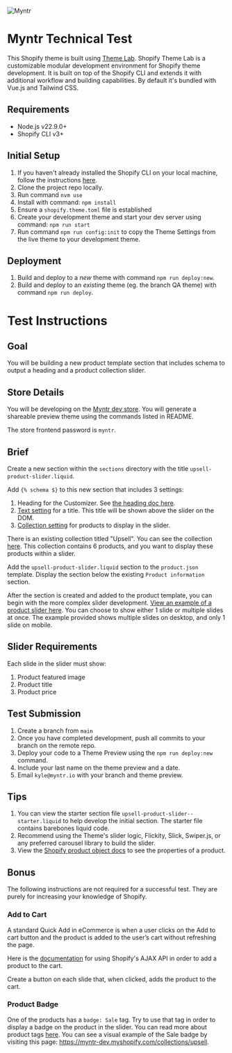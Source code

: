![Myntr](https://imgur.com/laewQrV.png)

# Myntr Technical Test

This Shopify theme is built using [Theme Lab](https://github.com/uicrooks/shopify-theme-lab).  Shopify Theme Lab is a customizable modular development environment for Shopify theme development. It is built on top of the Shopify CLI and extends it with additional workflow and building capabilities. By default it's bundled with Vue.js and Tailwind CSS.

## Requirements ##
- Node.js v22.9.0+
- Shopify CLI v3+

## Initial Setup ##
1. If you haven't already installed the Shopify CLI on your local machine, follow the instructions [here](https://shopify.dev/themes/tools/cli#installation).
2. Clone the project repo locally.
3. Run command `nvm use`
4. Install with command: `npm install`
5. Ensure a `shopify.theme.toml` file is established
6. Create your development theme and start your dev server using command: `npm run start`
7. Run command `npm run config:init` to copy the Theme Settings from the live theme to your development theme.

## Deployment ##
1. Build and deploy to a *new* theme with command `npm run deploy:new`.
2. Build and deploy to an *existing* theme (eg. the branch QA theme) with command `npm run deploy`.

# Test Instructions

## Goal ##
You will be building a new product template section that includes schema to output a heading and a product collection slider.

## Store Details ##
You will be developing on the [Myntr dev store](https://myntr-dev.myshopify.com/admin).
You will generate a shareable preview theme using the commands listed in README.

The store frontend password is `myntr`.

## Brief ##

Create a new section within the `sections` directory with the title `upsell-product-slider.liquid`.

Add `{% schema $}` to this new section that includes 3 settings:

1. Heading for the Customizer. See [the heading doc here](https://shopify.dev/themes/architecture/settings/sidebar-settings#header).
2. [Text setting](https://shopify.dev/themes/architecture/settings/input-settings#text) for a title. This title will be shown above the slider on the DOM.
3. [Collection setting](https://shopify.dev/themes/architecture/settings/input-settings#collection) for products to display in the slider.

There is an existing collection titled "Upsell". You can see the collection [here](https://myntr-dev.myshopify.com/admin/collections/434370806043). This collection contains 6 products, and you want to display these products within a slider.

Add the `upsell-product-slider.liquid` section to the `product.json` template. Display the section below the existing `Product information` section.

After the section is created and added to the product template, you can begin with the more complex slider development. [View an example of a product slider here](https://codepen.io/marufalbashir/pen/LyaQdq). You can choose to show either 1 slide or multiple slides at once. The example provided shows multiple slides on desktop, and only 1 slide on mobile.

## Slider Requirements ##
Each slide in the slider must show:
1. Product featured image
2. Product title
3. Product price

## Test Submission ##
1. Create a branch from `main`
2. Once you have completed development, push all commits to your branch on the remote repo.
2. Deploy your code to a Theme Preview using the `npm run deploy:new` command.
3. Include your last name on the theme preview and a date.
3. Email `kyle@myntr.io` with your branch and theme preview.

## Tips ##
1. You can view the starter section file `upsell-product-slider--starter.liquid` to help develop the initial section. The starter file contains barebones liquid code.
2. Recommend using the Theme's slider logic, Flickity, Slick, Swiper.js, or any preferred carousel library to build the slider.
3. View the [Shopify product object docs](https://shopify.dev/api/liquid/objects/product) to see the properties of a product.


## Bonus ##

The following instructions are not required for a successful test. They are purely for increasing your knowledge of Shopify.

### Add to Cart

A standard Quick Add in eCommerce is when a user clicks on the Add to cart button and the product is added to the user’s cart without refreshing the page.

Here is the [documentation](https://shopify.dev/api/ajax) for using Shopify's AJAX API in order to add a product to the cart.

Create a button on each slide that, when clicked, adds the product to the cart.

### Product Badge

One of the products has a `badge: Sale` tag. Try to use that tag in order to display a badge on the product in the slider. You can read more about product tags [here](https://shopify.dev/api/liquid/objects/product#product-tags). You can see a visual example of the Sale badge by visiting this page: https://myntr-dev.myshopify.com/collections/upsell.